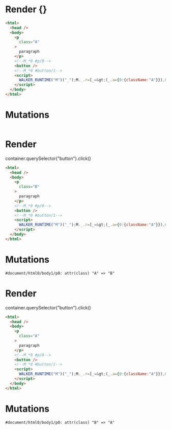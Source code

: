 # Render {}
```html
<html>
  <head />
  <body>
    <p
      class="A"
    >
      paragraph
    </p>
    <!--M_*0 #p/0-->
    <button />
    <!--M_*0 #button/1-->
    <script>
      WALKER_RUNTIME("M")("_");M._.r=[_=&gt;(_.a={0:{className:"A"}}),0,"__tests__/template.marko_0_className",0];M._.w()
    </script>
  </body>
</html>
```

# Mutations
```

```


# Render 
container.querySelector("button").click()

```html
<html>
  <head />
  <body>
    <p
      class="B"
    >
      paragraph
    </p>
    <!--M_*0 #p/0-->
    <button />
    <!--M_*0 #button/1-->
    <script>
      WALKER_RUNTIME("M")("_");M._.r=[_=&gt;(_.a={0:{className:"A"}}),0,"__tests__/template.marko_0_className",0];M._.w()
    </script>
  </body>
</html>
```

# Mutations
```
#document/html0/body1/p0: attr(class) "A" => "B"
```


# Render 
container.querySelector("button").click()

```html
<html>
  <head />
  <body>
    <p
      class="A"
    >
      paragraph
    </p>
    <!--M_*0 #p/0-->
    <button />
    <!--M_*0 #button/1-->
    <script>
      WALKER_RUNTIME("M")("_");M._.r=[_=&gt;(_.a={0:{className:"A"}}),0,"__tests__/template.marko_0_className",0];M._.w()
    </script>
  </body>
</html>
```

# Mutations
```
#document/html0/body1/p0: attr(class) "B" => "A"
```
